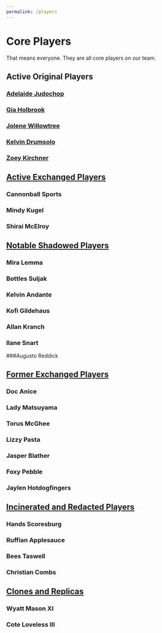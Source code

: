```yaml
---
permalink: /players
---
```


# Core Players
That means everyone. They are all core players on our team.

## Active Original Players

### [Adelaide Judochop](/players/adelaide-judochop)

### [Gia Holbrook](/players/gia-holbrook)

### [Jolene Willowtree](/players/jolene-willowtree)

### [Kelvin Drumsolo](/players/kelvin-drumsolo)

### [Zoey Kirchner](/players/zoey-kirchner)

## [Active Exchanged Players](/players/active-exchanged)

### Cannonball Sports

### Mindy Kugel

### Shirai McElroy

## [Notable Shadowed Players](/players/notable-shadowed)

### Mira Lemma

### Bottles Suljak

### Kelvin Andante

### Kofi Gildehaus

### Allan Kranch

### Ilane Snart

###Augusto Reddick

## [Former Exchanged Players](/players/former-exchanged)

### Doc Anice

### Lady Matsuyama

### Torus McGhee

### Lizzy Pasta

### Jasper Blather

### Foxy Pebble

### Jaylen Hotdogfingers

## [Incinerated and Redacted Players](/players/incinerated-redacted)

### Hands Scoresburg

### Ruffian Applesauce

### Bees Taswell

### Christian Combs

## [Clones and Replicas](/players/clone-replica)

### Wyatt Mason XI

### Cote Loveless III
